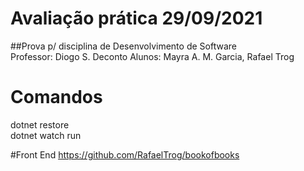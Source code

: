 # Avaliação prática 29/09/2021 

##Prova p/ disciplina de Desenvolvimento de Software
<br />
Professor: Diogo S. Deconto
Alunos: Mayra A. M. Garcia, Rafael Trog

# Comandos
dotnet restore
<br />
dotnet watch run

#Front End
https://github.com/RafaelTrog/bookofbooks

